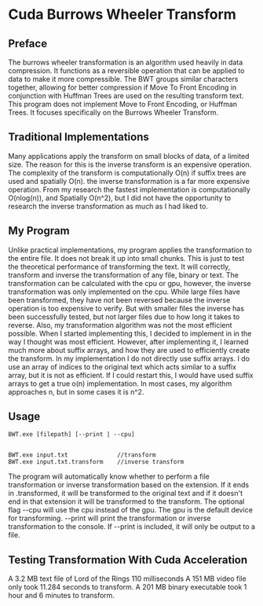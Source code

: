 # Cuda Burrows Wheeler Transform

 ## Preface
The burrows wheeler transformation is an algorithm used heavily in data compression. It functions as a reversible operation that can be applied to data to make it more compressible. The BWT groups similar characters together, allowing for better compression if Move To Front Encoding in conjunction with Huffman Trees are used on the resulting transform text. This program does not implement Move to Front Encoding, or Huffman Trees. It focuses specifically on the Burrows Wheeler Transform.

## Traditional Implementations
Many applications apply the transform on small blocks of data, of a limited size. The reason for this is the inverse transform is an expensive operation. The complexity of the transform is computationally O(n) if suffix trees are used and spatially O(n). the inverse transformation is a far more expensive operation. From my research the fastest implementation is computationally O(nlog(n)), and Spatially O(n^2), but I did not have the opportunity to research the inverse transformation as much as I had liked to.  

## My Program
Unlike practical implementations, my program applies the transformation to the entire file. It does not break it up into small chunks. This is just to test the theoretical performance of transforming the text. It will correctly, transform and inverse the transformation of any file, binary or text. The transformation can be calculated with the cpu or gpu, however, the inverse transformation was only implemented on the cpu. While large files have been transformed, they have not been reversed because the inverse operation is too expensive to verify. But with smaller files the inverse has been successfully tested, but not larger files due to how long it takes to reverse.
Also, my transformation algorithm was not the most efficient possible. When I started implementing this, I decided to implement in in the way I thought was most efficient. However, after implementing it, I learned much more about suffix arrays, and how they are used to efficiently create the transform. In my implementation I do not directly use suffix arrays. I do use an array of indices to the original text which acts similar to a suffix array, but it is not as efficient. If I could restart this, I would have used suffix arrays to get a true o(n) implementation. In most cases, my algorithm approaches n, but in some cases it is n^2. 

## Usage

    BWT.exe [filepath] [--print | --cpu]
   
 
    BWT.exe input.txt              //transform  
    BWT.exe input.txt.transform    //inverse transform
		
The program will automatically know whether to perform a file transformation or inverse transformation based on the extension. If it ends in .transformed, it will be transformed to the original text and if it doesn't end in that extension it will be transformed to the transform. The optional flag --cpu will use the cpu instead of the gpu. The gpu is the default device for transforming. --print will print the transformation or inverse transformation to the console. If --print is included, it will only be output to a file.  

## Testing Transformation With Cuda Acceleration
A 3.2  MB text file of Lord of the Rings 110 milliseconds
A 151 MB video file only took 11.284 seconds to transform. 
A 201 MB binary executable took 1 hour and 6 minutes to transform. 